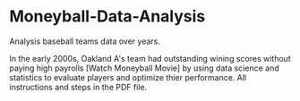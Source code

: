 # Moneyball-Data-Analysis
Analysis baseball teams data over years.

In the early 2000s, Oakland A's team had outstanding wining scores without paying high payrolls [Watch Moneyball Movie] by using data science and statistics 
to evaluate players and optimize thier performance. All instructions and steps in the PDF file.


